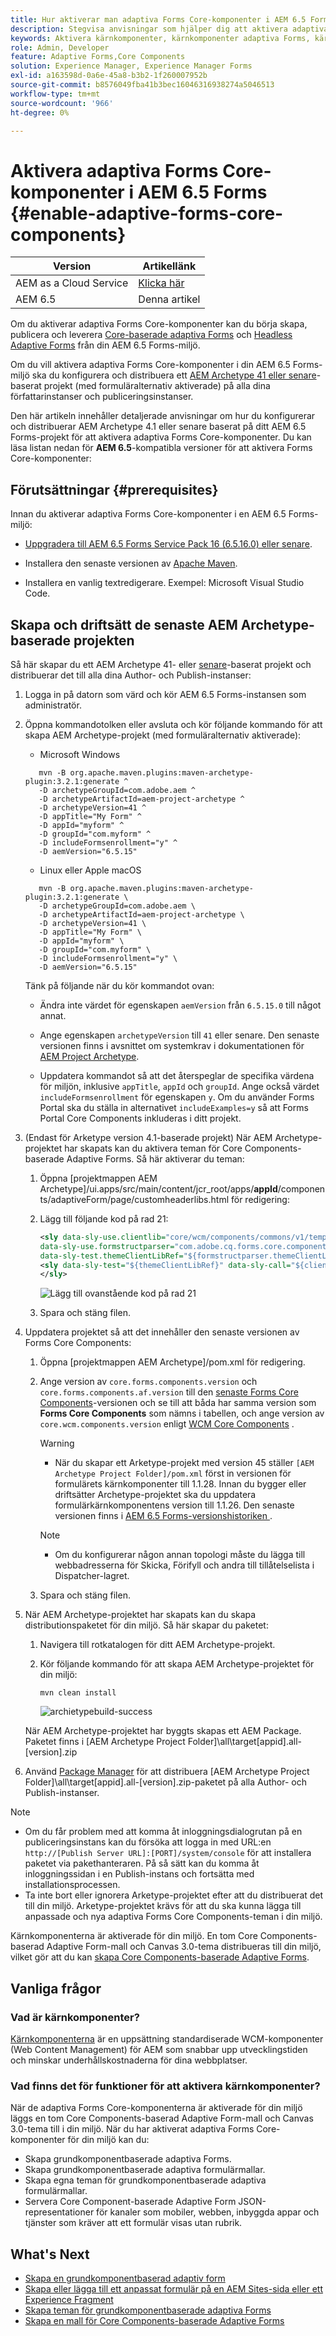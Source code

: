 ```yaml
---
title: Hur aktiverar man adaptiva Forms Core-komponenter i AEM 6.5 Forms?
description: Stegvisa anvisningar som hjälper dig att aktivera adaptiva Forms Core-komponenter i en AEM 6.5 Forms-miljö.
keywords: Aktivera kärnkomponenter, kärnkomponenter adaptiva Forms, kärnkomponenter i 6.5, adaptiva Forms Core-komponenter i AEM 6.5, AF Core-komponenter i AEM 6.5, AEM 6.5 Forms Core-komponenter
role: Admin, Developer
feature: Adaptive Forms,Core Components
solution: Experience Manager, Experience Manager Forms
exl-id: a163598d-0a6e-45a8-b3b2-1f260007952b
source-git-commit: b8576049fba41b3bec16046316938274a5046513
workflow-type: tm+mt
source-wordcount: '966'
ht-degree: 0%

---
```


# Aktivera adaptiva Forms Core-komponenter i AEM 6.5 Forms {#enable-adaptive-forms-core-components}

| Version | Artikellänk |
| -------- | ---------------------------- |
| AEM as a Cloud Service | [Klicka här](https://experienceleague.adobe.com/docs/experience-manager-cloud-service/content/forms/setup-configure-migrate/enable-adaptive-forms-core-components.html?lang=sv-SE) |
| AEM 6.5 | Denna artikel |

<!--**Applies to:** ✅ Adaptive Form Core Components ❎ [Adaptive Form Foundation Components](/help/forms/using/create-adaptive-form.md).-->

Om du aktiverar adaptiva Forms Core-komponenter kan du börja skapa, publicera och leverera [Core-baserade adaptiva Forms](create-an-adaptive-form-core-components.md) och [Headless Adaptive Forms](https://experienceleague.adobe.com/docs/experience-manager-headless-adaptive-forms/using/overview.html?lang=sv-SE) från din AEM 6.5 Forms-miljö.

Om du vill aktivera adaptiva Forms Core-komponenter i din AEM 6.5 Forms-miljö ska du konfigurera och distribuera ett [AEM Archetype 41 eller senare](https://experienceleague.adobe.com/docs/experience-manager-core-components/using/developing/archetype/overview.html?lang=sv-SE)-baserat projekt (med formuläralternativ aktiverade) på alla dina författarinstanser och publiceringsinstanser.

Den här artikeln innehåller detaljerade anvisningar om hur du konfigurerar och distribuerar AEM Archetype 4.1 eller senare baserat på ditt AEM 6.5 Forms-projekt för att aktivera adaptiva Forms Core-komponenter. Du kan läsa listan nedan för **AEM 6.5**-kompatibla versioner för att aktivera Forms Core-komponenter:

## Förutsättningar {#prerequisites}

Innan du aktiverar adaptiva Forms Core-komponenter i en AEM 6.5 Forms-miljö:

* [Uppgradera till AEM 6.5 Forms Service Pack 16 (6.5.16.0) eller senare](https://experienceleague.adobe.com/docs/experience-manager-65-lts/release-notes/aem-forms-current-service-pack-installation-instructions.html).

* Installera den senaste versionen av [Apache Maven](https://maven.apache.org/download.cgi).

* Installera en vanlig textredigerare. Exempel: Microsoft Visual Studio Code.

## Skapa och driftsätt de senaste AEM Archetype-baserade projekten

Så här skapar du ett AEM Archetype 41- eller [senare](https://github.com/adobe/aem-project-archetype)-baserat projekt och distribuerar det till alla dina Author- och Publish-instanser:

1. Logga in på datorn som värd och kör AEM 6.5 Forms-instansen som administratör.
1. Öppna kommandotolken eller avsluta och kör följande kommando för att skapa AEM Archetype-projekt (med formuläralternativ aktiverade):

   * Microsoft Windows

   ```Shell
      mvn -B org.apache.maven.plugins:maven-archetype-plugin:3.2.1:generate ^
      -D archetypeGroupId=com.adobe.aem ^
      -D archetypeArtifactId=aem-project-archetype ^
      -D archetypeVersion=41 ^
      -D appTitle="My Form" ^
      -D appId="myform" ^
      -D groupId="com.myform" ^
      -D includeFormsenrollment="y" ^
      -D aemVersion="6.5.15" 
   ```

   * Linux eller Apple macOS

   ```Shell
      mvn -B org.apache.maven.plugins:maven-archetype-plugin:3.2.1:generate \
      -D archetypeGroupId=com.adobe.aem \
      -D archetypeArtifactId=aem-project-archetype \
      -D archetypeVersion=41 \
      -D appTitle="My Form" \
      -D appId="myform" \
      -D groupId="com.myform" \
      -D includeFormsenrollment="y" \
      -D aemVersion="6.5.15" 
   ```

   Tänk på följande när du kör kommandot ovan:

   * Ändra inte värdet för egenskapen `aemVersion` från `6.5.15.0` till något annat.

   * Ange egenskapen `archetypeVersion` till `41` eller senare. Den senaste versionen finns i avsnittet om systemkrav i dokumentationen för [AEM Project Archetype](https://github.com/adobe/aem-project-archetype).

   * Uppdatera kommandot så att det återspeglar de specifika värdena för miljön, inklusive `appTitle`, `appId` och `groupId`. Ange också värdet `includeFormsenrollment` för egenskapen `y`. Om du använder Forms Portal ska du ställa in alternativet `includeExamples=y` så att Forms Portal Core Components inkluderas i ditt projekt.


1. (Endast för Arketype version 4.1-baserade projekt) När AEM Archetype-projektet har skapats kan du aktivera teman för Core Components-baserade Adaptive Forms. Så här aktiverar du teman:

   1. Öppna [projektmappen AEM Archetype]/ui.apps/src/main/content/jcr_root/apps/__appId__/components/adaptiveForm/page/customheaderlibs.html för redigering:

   1. Lägg till följande kod på rad 21:

      ```XML
      <sly data-sly-use.clientlib="core/wcm/components/commons/v1/templates/clientlib.html"
      data-sly-use.formstructparser="com.adobe.cq.forms.core.components.models.form.FormStructureParser"
      data-sly-test.themeClientLibRef="${formstructparser.themeClientLibRefFromFormContainer}">
      <sly data-sly-test="${themeClientLibRef}" data-sly-call="${clientlib.css @ categories=themeClientLibRef}"/>
      </sly>
      ```

      ![Lägg till ovanstående kod på rad 21](/help/forms/using/assets/code-to-enable-themes.png)

   1. Spara och stäng filen.

1. Uppdatera projektet så att det innehåller den senaste versionen av Forms Core Components:

   1. Öppna [projektmappen AEM Archetype]/pom.xml för redigering.
   1. Ange version av `core.forms.components.version` och `core.forms.components.af.version` till den [senaste Forms Core Components](https://experienceleague.adobe.com/docs/experience-manager-core-components/using/adaptive-forms/version.html?lang=sv-SE#aem-as-form-version-history)-versionen och se till att båda har samma version som **Forms Core Components** som nämns i tabellen, och ange version av `core.wcm.components.version` enligt [WCM Core Components](https://experienceleague.adobe.com/docs/experience-manager-core-components/using/versions.html?lang=sv-SE) .

      >[!WARNING]
      >
      >* När du skapar ett Arketype-projekt med version 45 ställer `[AEM Archetype Project Folder]/pom.xml` först in versionen för formulärets kärnkomponenter till 1.1.28. Innan du bygger eller driftsätter Archetype-projektet ska du uppdatera formulärkärnkomponentens version till 1.1.26. Den senaste versionen finns i [ AEM 6.5 Forms-versionshistoriken ](https://experienceleague.adobe.com/docs/experience-manager-core-components/using/adaptive-forms/version.html?lang=sv-SE#aem-as-form-version-history) .

      >[!NOTE]
      >
      >* Om du konfigurerar någon annan topologi måste du lägga till webbadresserna för Skicka, Förifyll och andra till tillåtelselista i Dispatcher-lagret.

   1. Spara och stäng filen.


1. När AEM Archetype-projektet har skapats kan du skapa distributionspaketet för din miljö. Så här skapar du paketet:

   1. Navigera till rotkatalogen för ditt AEM Archetype-projekt.

   1. Kör följande kommando för att skapa AEM Archetype-projektet för din miljö:

      ```Shell
      mvn clean install
      ```

      ![archietypebuild-success](/help/forms/using/assets/corecomponent-build-successful.png)


   När AEM Archetype-projektet har byggts skapas ett AEM Package. Paketet finns i [AEM Archetype Project Folder]\all\target\[appid].all-[version].zip

1. Använd [Package Manager](/help/sites-administering/package-manager.md) för att distribuera [AEM Archetype Project Folder]\all\target\[appid].all-[version].zip-paketet på alla Author- och Publish-instanser.

>[!NOTE]
>
>
>
> * Om du får problem med att komma åt inloggningsdialogrutan på en publiceringsinstans kan du försöka att logga in med URL:en `http://[Publish Server URL]:[PORT]/system/console` för att installera paketet via pakethanteraren. På så sätt kan du komma åt inloggningssidan i en Publish-instans och fortsätta med installationsprocessen.
> * Ta inte bort eller ignorera Arketype-projektet efter att du distribuerat det till din miljö. Arketype-projektet krävs för att du ska kunna lägga till anpassade och nya adaptiva Forms Core Components-teman i din miljö.

Kärnkomponenterna är aktiverade för din miljö. En tom Core Components-baserad Adaptive Form-mall och Canvas 3.0-tema distribueras till din miljö, vilket gör att du kan [skapa Core Components-baserade Adaptive Forms](create-an-adaptive-form-core-components.md).

## Vanliga frågor

### Vad är kärnkomponenter?

[Kärnkomponenterna](https://experienceleague.adobe.com/docs/experience-manager-core-components/using/introduction.html?lang=sv-SE) är en uppsättning standardiserade WCM-komponenter (Web Content Management) för AEM som snabbar upp utvecklingstiden och minskar underhållskostnaderna för dina webbplatser.

### Vad finns det för funktioner för att aktivera kärnkomponenter?


När de adaptiva Forms Core-komponenterna är aktiverade för din miljö läggs en tom Core Components-baserad Adaptive Form-mall och Canvas 3.0-tema till i din miljö. När du har aktiverat adaptiva Forms Core-komponenter för din miljö kan du:

* Skapa grundkomponentbaserade adaptiva Forms.
* Skapa grundkomponentbaserade adaptiva formulärmallar.
* Skapa egna teman för grundkomponentbaserade adaptiva formulärmallar.
* Servera Core Component-baserade Adaptive Form JSON-representationer för kanaler som mobiler, webben, inbyggda appar och tjänster som kräver att ett formulär visas utan rubrik.

## What&#39;s Next

* [Skapa en grundkomponentbaserad adaptiv form](/help/forms/using/create-an-adaptive-form-core-components.md)
* [Skapa eller lägga till ett anpassat formulär på en AEM Sites-sida eller ett Experience Fragment](create-or-add-an-adaptive-form-to-aem-sites-page.md)
* [Skapa teman för grundkomponentbaserade adaptiva Forms](create-or-customize-themes-for-adaptive-forms-core-components.md)
* [Skapa en mall för Core Components-baserade Adaptive Forms](template-editor.md)
